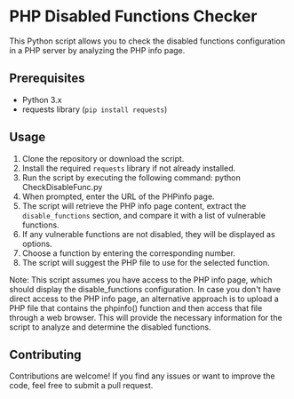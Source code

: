 # PHP Disabled Functions Checker

This Python script allows you to check the disabled functions configuration in a PHP server by analyzing the PHP info page.

## Prerequisites

- Python 3.x
- requests library (`pip install requests`)

## Usage

1. Clone the repository or download the script.
2. Install the required `requests` library if not already installed.
3. Run the script by executing the following command: python CheckDisableFunc.py
4. When prompted, enter the URL of the PHPinfo page.
5. The script will retrieve the PHP info page content, extract the `disable_functions` section, and compare it with a list of vulnerable functions.
6. If any vulnerable functions are not disabled, they will be displayed as options.
7. Choose a function by entering the corresponding number.
8. The script will suggest the PHP file to use for the selected function.

Note: This script assumes you have access to the PHP info page, which should display the disable_functions configuration. In case you don't have direct access to the PHP info page, an alternative approach is to upload a PHP file that contains the phpinfo() function and then access that file through a web browser. This will provide the necessary information for the script to analyze and determine the disabled functions.

## Contributing

Contributions are welcome! If you find any issues or want to improve the code, feel free to submit a pull request.
